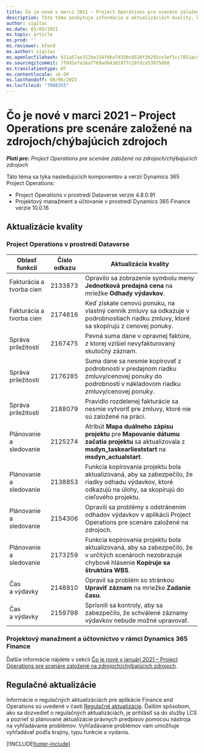 ```yaml
---
title: Čo je nové v marci 2021 – Project Operations pre scenáre založené na zdrojoch/chýbajúcich zdrojoch
description: Táto téma poskytuje informácie o aktualizáciách kvality, ktoré sú k dispozícii vo vydaní Project Operations z marca 2021, pre scenáre založené na zdrojoch/chýbajúcich zdrojoch.
author: sigitac
ms.date: 03/03/2021
ms.topic: article
ms.prod: ''
ms.reviewer: kfend
ms.author: sigitac
ms.openlocfilehash: b11a57ae152be154fd6a7d330c8520f3b295ce3ef5cc7051ac9b343e3bcdbe12
ms.sourcegitcommit: 7f8d1e7a16af769adb43d1877c28fdce53975db8
ms.translationtype: HT
ms.contentlocale: sk-SK
ms.lasthandoff: 08/06/2021
ms.locfileid: "7006355"
---
```

# <a name="whats-new-march-2021---project-operations-for-resourcenon-stocked-based-scenarios"></a>Čo je nové v marci 2021 – Project Operations pre scenáre založené na zdrojoch/chýbajúcich zdrojoch

_**Platí pre:** Project Operations pre scenáre založené na zdrojoch/chýbajúcich zdrojoch_

Táto téma sa týka nasledujúcich komponentov a verzií Dynamics 365 Project Operations:

- Project Operations v prostredí Dataverse verzie 4.8.0.91 
- Projektový manažment a účtovanie v prostredí Dynamics 365 Finance verzie 10.0.16 

## <a name="quality-updates"></a>Aktualizácie kvality

### <a name="project-operations-on-dataverse"></a>Project Operations v prostredí Dataverse


| **Oblasť funkcií** | **Číslo odkazu** | **Aktualizácia kvality** |
| --- | --- | --- |
| Fakturácia a tvorba cien | 2133873 | Opravilo sa zobrazenie symbolu meny **Jednotková predajná cena** na mriežke **Odhady výdavkov**. |
| Fakturácia a tvorba cien | 2174616 | Keď získate cenovú ponuku, na vlastný cenník zmluvy sa odkazuje v podrobnostiach riadku zmluvy, ktoré sa skopírujú z cenovej ponuky. |
| Správa príležitostí | 2167475 | Pevná suma dane v opravnej faktúre, z ktorej vzišiel nevyfakturovaný skutočný záznam. |
| Správa príležitostí | 2176285 | Suma dane sa nesmie kopírovať z podrobností v predajnom riadku zmluvy/cenovej ponuky do podrobností v nákladovom riadku zmluvy/cenovej ponuky. |
| Správa príležitostí | 2188079 | Pravidlo rozdelenej fakturácie sa nesmie vytvoriť pre zmluvy, ktoré nie sú založené na práci. |
| Plánovanie a sledovanie | 2125274 | Atribút **Mapa duálneho zápisu projektu** pre **Mapovanie dátumu začatia projektu** sa aktualizovala z **msdyn\_taskearlieststart** na **msdyn\_actualstart**. |
| Plánovanie a sledovanie | 2138853 | Funkcia kopírovania projektu bola aktualizovaná, aby sa zabezpečilo, že riadky odhadu výdavkov, ktoré odkazujú na úlohy, sa skopírujú do cieľového projektu. |
| Plánovanie a sledovanie | 2154306 | Opravili sa problémy s odstránením odhadov výdavkov v aplikácii Project Operations pre scenáre založené na zdrojoch. |
| Plánovanie a sledovanie | 2173259 | Funkcia kopírovania projektu bola aktualizovaná, aby sa zabezpečilo, že v určitých scenároch nezobrazuje chybové hlásenie **Kopíruje sa štruktúra WBS**. |
| Čas a výdavky | 2148910 | Opravil sa problém so stránkou **Upraviť záznam** na mriežke **Zadanie času**. |
| Čas a výdavky | 2159798 | Sprísnili sa kontroly, aby sa zabezpečilo, že schválené záznamy výdavkov nebude možné upravovať. |

### <a name="project-management-and-accounting-on-dynamics-365-finance"></a>Projektový manažment a účtovníctvo v rámci Dynamics 365 Finance

Ďalšie informácie nájdete v sekcii [Čo je nové v januári 2021 – Project Operations pre scenáre založené na zdrojoch/chýbajúcich zdrojoch](whats-new-jan-2021-resource-based.md).

## <a name="regulatory-updates"></a>Regulačné aktualizácie

Informácie o regulačných aktualizáciách pre aplikácie Finance and Operations sú uvedené v časti [Regulačné aktualizácie](/dynamics365/finance/localizations/regulatory-updates). Ďalším spôsobom, ako sa dozvedieť o regulačných aktualizáciách, je prihlásiť sa do služby LCS a pozrieť si plánované aktualizácie právnych predpisov pomocou nástroja na vyhľadávanie problémov. Vyhľadávanie problémov vám umožňuje vyhľadávať podľa krajiny, typu funkcie a vydania.


[!INCLUDE[footer-include](../includes/footer-banner.md)]